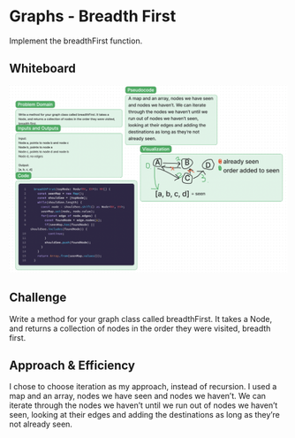 # Graphs - Breadth First
Implement the breadthFirst function.

## Whiteboard

![whiteboard](./breadthfirst.png)

## Challenge

Write a method for your graph class called breadthFirst. It takes a Node, and returns a collection of nodes in the order they were visited, breadth first.

## Approach & Efficiency

I chose to choose iteration as my approach, instead of recursion. I used a map and an array, nodes we have seen and nodes we haven’t. We can iterate through the nodes we haven’t until we run out of nodes we haven’t seen, looking at their edges and adding the destinations as long as they’re not already seen.
